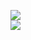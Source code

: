 [![](https://img.shields.io/badge/Made%20With-Github%20Spray-lightgrey.svg?style=for-the-badge&logo=github)](https://github.com/Annihil/github-spray#9133)  
[![](https://i.imgur.com/2DrTn0Z.gif)](https://github.com/Annihil/github-spray)